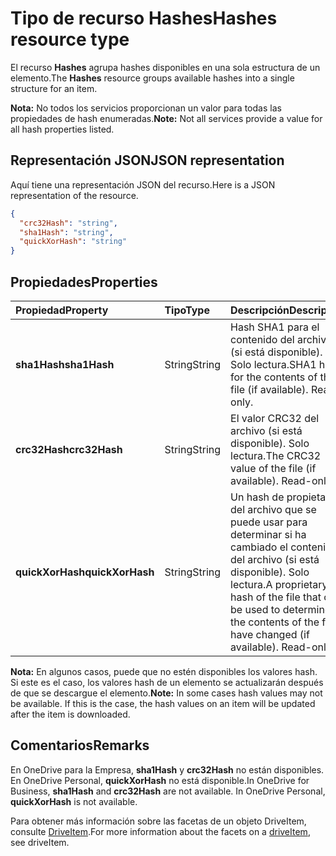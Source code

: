 # <a name="hashes-resource-type"></a><span data-ttu-id="50b6f-101">Tipo de recurso Hashes</span><span class="sxs-lookup"><span data-stu-id="50b6f-101">Hashes resource type</span></span>

<span data-ttu-id="50b6f-102">El recurso **Hashes** agrupa hashes disponibles en una sola estructura de un elemento.</span><span class="sxs-lookup"><span data-stu-id="50b6f-102">The **Hashes** resource groups available hashes into a single structure for an item.</span></span>

<span data-ttu-id="50b6f-103">**Nota:** No todos los servicios proporcionan un valor para todas las propiedades de hash enumeradas.</span><span class="sxs-lookup"><span data-stu-id="50b6f-103">**Note:** Not all services provide a value for all hash properties listed.</span></span>

## <a name="json-representation"></a><span data-ttu-id="50b6f-104">Representación JSON</span><span class="sxs-lookup"><span data-stu-id="50b6f-104">JSON representation</span></span>

<span data-ttu-id="50b6f-105">Aquí tiene una representación JSON del recurso.</span><span class="sxs-lookup"><span data-stu-id="50b6f-105">Here is a JSON representation of the resource.</span></span>

<!-- {
  "blockType": "resource",
  "optionalProperties": [ "sha1Hash", "crc32Hash", "quickXorHash" ],
  "@odata.type": "microsoft.graph.hashes"
}-->

```json
{
  "crc32Hash": "string",
  "sha1Hash": "string",
  "quickXorHash": "string"
}
```


## <a name="properties"></a><span data-ttu-id="50b6f-106">Propiedades</span><span class="sxs-lookup"><span data-stu-id="50b6f-106">Properties</span></span>

| <span data-ttu-id="50b6f-107">Propiedad</span><span class="sxs-lookup"><span data-stu-id="50b6f-107">Property</span></span>         | <span data-ttu-id="50b6f-108">Tipo</span><span class="sxs-lookup"><span data-stu-id="50b6f-108">Type</span></span>   | <span data-ttu-id="50b6f-109">Descripción</span><span class="sxs-lookup"><span data-stu-id="50b6f-109">Description</span></span>                                                       |
|:-----------------|:-------|:------------------------------------------------------------------|
| <span data-ttu-id="50b6f-110">**sha1Hash**</span><span class="sxs-lookup"><span data-stu-id="50b6f-110">**sha1Hash**</span></span>     | <span data-ttu-id="50b6f-111">String</span><span class="sxs-lookup"><span data-stu-id="50b6f-111">String</span></span> | <span data-ttu-id="50b6f-p101">Hash SHA1 para el contenido del archivo (si está disponible). Solo lectura.</span><span class="sxs-lookup"><span data-stu-id="50b6f-p101">SHA1 hash for the contents of the file (if available). Read-only.</span></span> |
| <span data-ttu-id="50b6f-114">**crc32Hash**</span><span class="sxs-lookup"><span data-stu-id="50b6f-114">**crc32Hash**</span></span>    | <span data-ttu-id="50b6f-115">String</span><span class="sxs-lookup"><span data-stu-id="50b6f-115">String</span></span> | <span data-ttu-id="50b6f-p102">El valor CRC32 del archivo (si está disponible). Solo lectura.</span><span class="sxs-lookup"><span data-stu-id="50b6f-p102">The CRC32 value of the file (if available). Read-only.</span></span>            |
| <span data-ttu-id="50b6f-118">**quickXorHash**</span><span class="sxs-lookup"><span data-stu-id="50b6f-118">**quickXorHash**</span></span> | <span data-ttu-id="50b6f-119">String</span><span class="sxs-lookup"><span data-stu-id="50b6f-119">String</span></span> | <span data-ttu-id="50b6f-p103">Un hash de propietario del archivo que se puede usar para determinar si ha cambiado el contenido del archivo (si está disponible). Solo lectura.</span><span class="sxs-lookup"><span data-stu-id="50b6f-p103">A proprietary hash of the file that can be used to determine if the contents of the file have changed (if available). Read-only.</span></span> |

<span data-ttu-id="50b6f-p104">**Nota:** En algunos casos, puede que no estén disponibles los valores hash. Si este es el caso, los valores hash de un elemento se actualizarán después de que se descargue el elemento.</span><span class="sxs-lookup"><span data-stu-id="50b6f-p104">**Note:** In some cases hash values may not be available. If this is the case, the hash values on an item will be updated after the item is downloaded.</span></span>


## <a name="remarks"></a><span data-ttu-id="50b6f-124">Comentarios</span><span class="sxs-lookup"><span data-stu-id="50b6f-124">Remarks</span></span>

<span data-ttu-id="50b6f-p105">En OneDrive para la Empresa, **sha1Hash** y **crc32Hash** no están disponibles. En OneDrive Personal, **quickXorHash** no está disponible.</span><span class="sxs-lookup"><span data-stu-id="50b6f-p105">In OneDrive for Business, **sha1Hash** and **crc32Hash** are not available. In OneDrive Personal, **quickXorHash** is not available.</span></span>

<span data-ttu-id="50b6f-127">Para obtener más información sobre las facetas de un objeto DriveItem, consulte [DriveItem](driveitem.md).</span><span class="sxs-lookup"><span data-stu-id="50b6f-127">For more information about the facets on a [driveItem](driveitem.md), see driveItem.</span></span>


<!-- uuid: 8fcb5dbc-d5aa-4681-8e31-b001d5168d79
2015-10-25 14:57:30 UTC -->
<!-- {
  "type": "#page.annotation",
  "description": "hashes resource",
  "keywords": "",
  "section": "documentation",
  "tocPath": ""
}-->
